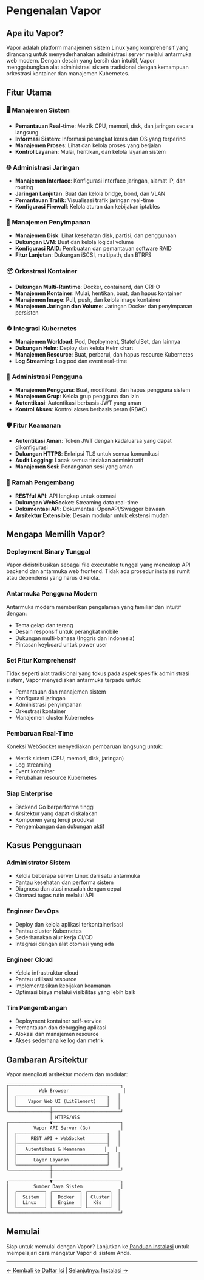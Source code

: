 # Pengenalan Vapor

## Apa itu Vapor?

Vapor adalah platform manajemen sistem Linux yang komprehensif yang dirancang untuk menyederhanakan administrasi server melalui antarmuka web modern. Dengan desain yang bersih dan intuitif, Vapor menggabungkan alat administrasi sistem tradisional dengan kemampuan orkestrasi kontainer dan manajemen Kubernetes.

## Fitur Utama

### 🖥️ Manajemen Sistem
- **Pemantauan Real-time**: Metrik CPU, memori, disk, dan jaringan secara langsung
- **Informasi Sistem**: Informasi perangkat keras dan OS yang terperinci
- **Manajemen Proses**: Lihat dan kelola proses yang berjalan
- **Kontrol Layanan**: Mulai, hentikan, dan kelola layanan sistem

### 🌐 Administrasi Jaringan
- **Manajemen Interface**: Konfigurasi interface jaringan, alamat IP, dan routing
- **Jaringan Lanjutan**: Buat dan kelola bridge, bond, dan VLAN
- **Pemantauan Trafik**: Visualisasi trafik jaringan real-time
- **Konfigurasi Firewall**: Kelola aturan dan kebijakan iptables

### 💾 Manajemen Penyimpanan
- **Manajemen Disk**: Lihat kesehatan disk, partisi, dan penggunaan
- **Dukungan LVM**: Buat dan kelola logical volume
- **Konfigurasi RAID**: Pembuatan dan pemantauan software RAID
- **Fitur Lanjutan**: Dukungan iSCSI, multipath, dan BTRFS

### 📦 Orkestrasi Kontainer
- **Dukungan Multi-Runtime**: Docker, containerd, dan CRI-O
- **Manajemen Kontainer**: Mulai, hentikan, buat, dan hapus kontainer
- **Manajemen Image**: Pull, push, dan kelola image kontainer
- **Manajemen Jaringan dan Volume**: Jaringan Docker dan penyimpanan persisten

### ☸️ Integrasi Kubernetes
- **Manajemen Workload**: Pod, Deployment, StatefulSet, dan lainnya
- **Dukungan Helm**: Deploy dan kelola Helm chart
- **Manajemen Resource**: Buat, perbarui, dan hapus resource Kubernetes
- **Log Streaming**: Log pod dan event real-time

### 👥 Administrasi Pengguna
- **Manajemen Pengguna**: Buat, modifikasi, dan hapus pengguna sistem
- **Manajemen Grup**: Kelola grup pengguna dan izin
- **Autentikasi**: Autentikasi berbasis JWT yang aman
- **Kontrol Akses**: Kontrol akses berbasis peran (RBAC)

### 🛡️ Fitur Keamanan
- **Autentikasi Aman**: Token JWT dengan kadaluarsa yang dapat dikonfigurasi
- **Dukungan HTTPS**: Enkripsi TLS untuk semua komunikasi
- **Audit Logging**: Lacak semua tindakan administratif
- **Manajemen Sesi**: Penanganan sesi yang aman

### 🔧 Ramah Pengembang
- **RESTful API**: API lengkap untuk otomasi
- **Dukungan WebSocket**: Streaming data real-time
- **Dokumentasi API**: Dokumentasi OpenAPI/Swagger bawaan
- **Arsitektur Extensible**: Desain modular untuk ekstensi mudah

## Mengapa Memilih Vapor?

### Deployment Binary Tunggal
Vapor didistribusikan sebagai file executable tunggal yang mencakup API backend dan antarmuka web frontend. Tidak ada prosedur instalasi rumit atau dependensi yang harus dikelola.

### Antarmuka Pengguna Modern
Antarmuka modern memberikan pengalaman yang familiar dan intuitif dengan:
- Tema gelap dan terang
- Desain responsif untuk perangkat mobile
- Dukungan multi-bahasa (Inggris dan Indonesia)
- Pintasan keyboard untuk power user

### Set Fitur Komprehensif
Tidak seperti alat tradisional yang fokus pada aspek spesifik administrasi sistem, Vapor menyediakan antarmuka terpadu untuk:
- Pemantauan dan manajemen sistem
- Konfigurasi jaringan
- Administrasi penyimpanan
- Orkestrasi kontainer
- Manajemen cluster Kubernetes

### Pembaruan Real-Time
Koneksi WebSocket menyediakan pembaruan langsung untuk:
- Metrik sistem (CPU, memori, disk, jaringan)
- Log streaming
- Event kontainer
- Perubahan resource Kubernetes

### Siap Enterprise
- Backend Go berperforma tinggi
- Arsitektur yang dapat diskalakan
- Komponen yang teruji produksi
- Pengembangan dan dukungan aktif

## Kasus Penggunaan

### Administrator Sistem
- Kelola beberapa server Linux dari satu antarmuka
- Pantau kesehatan dan performa sistem
- Diagnosa dan atasi masalah dengan cepat
- Otomasi tugas rutin melalui API

### Engineer DevOps
- Deploy dan kelola aplikasi terkontainerisasi
- Pantau cluster Kubernetes
- Sederhanakan alur kerja CI/CD
- Integrasi dengan alat otomasi yang ada

### Engineer Cloud
- Kelola infrastruktur cloud
- Pantau utilisasi resource
- Implementasikan kebijakan keamanan
- Optimasi biaya melalui visibilitas yang lebih baik

### Tim Pengembangan
- Deployment kontainer self-service
- Pemantauan dan debugging aplikasi
- Alokasi dan manajemen resource
- Akses sederhana ke log dan metrik

## Gambaran Arsitektur

Vapor mengikuti arsitektur modern dan modular:

```
┌─────────────────────────────────────────┐
│           Web Browser                    │
│  ┌─────────────────────────────────┐   │
│  │    Vapor Web UI (LitElement)    │   │
│  └────────────┬────────────────────┘   │
└───────────────┼─────────────────────────┘
                │ HTTPS/WSS
┌───────────────▼─────────────────────────┐
│         Vapor API Server (Go)           │
│  ┌─────────────────────────────────┐   │
│  │     REST API + WebSocket        │   │
│  ├─────────────────────────────────┤   │
│  │   Autentikasi & Keamanan       │   │
│  ├─────────────────────────────────┤   │
│  │      Layer Layanan              │   │
│  └────────────┬────────────────────┘   │
└───────────────┼─────────────────────────┘
                │
┌───────────────▼─────────────────────────┐
│         Sumber Daya Sistem              │
│  ┌──────────┐ ┌──────────┐ ┌────────┐  │
│  │  Sistem  │ │  Docker  │ │ Cluster│  │
│  │  Linux   │ │  Engine  │ │  K8s   │  │
│  └──────────┘ └──────────┘ └────────┘  │
└─────────────────────────────────────────┘
```

## Memulai

Siap untuk memulai dengan Vapor? Lanjutkan ke [Panduan Instalasi](02-installation.md) untuk mempelajari cara mengatur Vapor di sistem Anda.

---

[← Kembali ke Daftar Isi](README.md) | [Selanjutnya: Instalasi →](02-installation.md)

